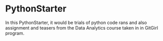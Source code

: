 # PythonStarter
In this PythonStarter, it would be trials of python code rans and also assignment and teasers from the Data Analytics course taken in in GitGirl program.
